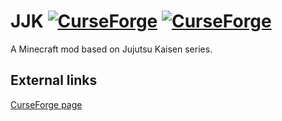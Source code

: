 # JJK [![CurseForge](http://cf.way2muchnoise.eu/versions/jujutsu-_latest.svg)](https://www.curseforge.com/minecraft/mc-mods/jujutsu-) [![CurseForge](https://cf.way2muchnoise.eu/jujutsu-.svg)](https://www.curseforge.com/minecraft/mc-mods/jujutsu-)
A Minecraft mod based on Jujutsu Kaisen series.  
## External links
[CurseForge page](https://www.curseforge.com/minecraft/mc-mods/jujutsu-)  
